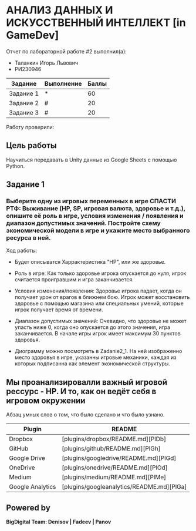 # АНАЛИЗ ДАННЫХ И ИСКУССТВЕННЫЙ ИНТЕЛЛЕКТ [in GameDev]
Отчет по лабораторной работе #2 выполнил(а):
- Таланкин Игорь Львович
- РИ230946

| Задание | Выполнение | Баллы |
| ------ | ------ | ------ |
| Задание 1 | * | 60 |
| Задание 2 | # | 20 |
| Задание 3 | # | 20 |



Работу проверили:



## Цель работы
Научиться передавать в Unity данные из Google Sheets с помощью Python.


## Задание 1
### Выберите одну из игровых переменных в игре СПАСТИ РТФ: Выживание (HP, SP, игровая валюта, здоровье и т.д.), опишите её роль в игре, условия изменения / появления и диапазон допустимых значений. Постройте схему экономической модели в игре и укажите место выбранного ресурса в ней.

Ход работы:
- Будет описыватся Харрактеристика "HP", или же здоровье.
- Роль в игре: Как только здоровье игрока опускается до нуля, игрок считается проигравшим и игра заканчивается.
- Условия изменения/появления: Здоровье игрока падает, когда он получает урон от врагов в ближнем бою. Игрок может восстановить здоровье с помощью магазина или специальных умений, которые игрок получает время от времени.
- Диапазон допустимых значений: Очевидно, что здоровье не может упасть ниже 0, когда оно опускается до этого значения, игра заканчивается. В начале игры игрок имеет максимум 30 пунктов здоровья.

- Диограмму можно посмотреть в Zadanie2_1. На ней изображенно место здоровья в игре, указанны игровые механики, каждая из которых подписанна как элемент экономической структуры.


## Мы проанализировалли важный игровой рессурс - HP. И то, как он ведёт себя в игровом окружении

Абзац умных слов о том, что было сделано и что было узнано.

| Plugin | README |
| ------ | ------ |
| Dropbox | [plugins/dropbox/README.md][PlDb] |
| GitHub | [plugins/github/README.md][PlGh] |
| Google Drive | [plugins/googledrive/README.md][PlGd] |
| OneDrive | [plugins/onedrive/README.md][PlOd] |
| Medium | [plugins/medium/README.md][PlMe] |
| Google Analytics | [plugins/googleanalytics/README.md][PlGa] |

## Powered by

**BigDigital Team: Denisov | Fadeev | Panov**
